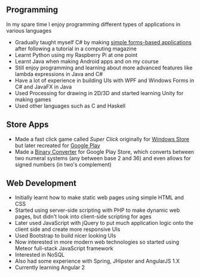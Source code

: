 ## Programming
In my spare time I enjoy programming different types of applications in various languages
* Gradually taught myself C# by making [simple forms-based applications](http://ruebzkuebz.ruben9922.co.uk/programs/myprograms) after following a tutorial in a computing magazine
* Learnt Python using my Raspberry Pi at one point
* Learnt Java when making Android apps and on my course
* Still enjoy programming and learning about more advanced features like lambda expressions in Java and C#
* Have a lot of experience in building UIs with WPF and Windows Forms in C# and JavaFX in Java
* Used Processing for drawing in 2D/3D and started learning Unity for making games
* Used other languages such as C and Haskell

## Store Apps
* Made a fast click game called *Super Click* originally for [Windows Store](https://www.microsoft.com/en-us/store/p/super-click/9wzdncrfjtrq) but later recreated for [Google Play](https://play.google.com/store/apps/details?id=com.ruben9922.superclick)
* Made a [Binary Converter](https://play.google.com/store/apps/details?id=com.ruben9922.binaryconverter) for Google Play Store, which converts between two numeral systems (any between base 2 and 36) and even allows for signed numbers (in two's complement)

## Web Development
* Initially learnt how to make static web pages using simple HTML and CSS
* Started using server-side scripting with PHP to make dynamic web pages, but didn't look into client-side scripting for ages
* Later used JavaScript with jQuery to put much application logic onto the client side and create more responsive UIs
* Used Bootstrap to build nicer looking UIs
* Now interested in more modern web technologies so started using Meteor full-stack JavaScript framework
* Interested in NoSQL
* Also had some experience with Spring, JHipster and AngularJS 1.X
* Currently learning Angular 2
